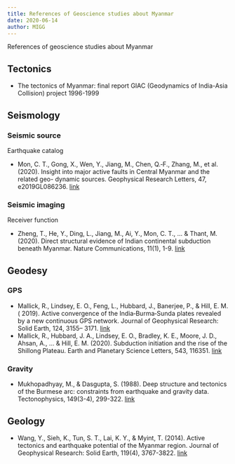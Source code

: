 ```yaml
---
title: References of Geoscience studies about Myanmar
date: 2020-06-14
author: MIGG
---
```


References of geoscience studies about Myanmar

## Tectonics

- The tectonics of Myanmar: final report GIAC (Geodynamics of India-Asia Collision) project 1996-1999


## Seismology

### Seismic source

Earthquake catalog

- Mon, C. T., Gong, X., Wen, Y., Jiang, M., Chen, Q.‐F., Zhang, M., et al. (2020). Insight into major active faults in Central Myanmar and the related geo- dynamic sources. Geophysical Research Letters, 47, e2019GL086236. [link](https://doi.org/10.1029/2019GL086236)


### Seismic imaging

Receiver function

- Zheng, T., He, Y., Ding, L., Jiang, M., Ai, Y., Mon, C. T., ... & Thant, M. (2020). Direct structural evidence of Indian continental subduction beneath Myanmar. Nature Communications, 11(1), 1-9. [link](https://www.nature.com/articles/s41467-020-15746-3)


## Geodesy

### GPS

- Mallick, R., Lindsey, E. O., Feng, L., Hubbard, J., Banerjee, P., & Hill, E. M. ( 2019). Active convergence of the India‐Burma‐Sunda plates revealed by a new continuous GPS network. Journal of Geophysical Research: Solid Earth, 124, 3155– 3171. [link](https://doi.org/10.1029/2018JB016480)
- Mallick, R., Hubbard, J. A., Lindsey, E. O., Bradley, K. E., Moore, J. D., Ahsan, A., ... & Hill, E. M. (2020). Subduction initiation and the rise of the Shillong Plateau. Earth and Planetary Science Letters, 543, 116351. [link](https://doi.org/10.1016/j.epsl.2020.116351)


### Gravity

- Mukhopadhyay, M., & Dasgupta, S. (1988). Deep structure and tectonics of the Burmese arc: constraints from earthquake and gravity data. Tectonophysics, 149(3-4), 299-322. [link](https://doi.org/10.1016/0040-1951(88)90180-1)

## Geology

- Wang, Y., Sieh, K., Tun, S. T., Lai, K. Y., & Myint, T. (2014). Active tectonics and earthquake potential of the Myanmar region. Journal of Geophysical Research: Solid Earth, 119(4), 3767-3822. [link](https://doi.org/10.1002/2013JB010762)

